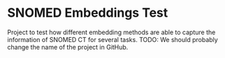# SNOMED Embeddings Test
Project to test how different embedding methods are able to capture the information of SNOMED CT for several tasks.
TODO: We should probably change the name of the project in GitHub.
